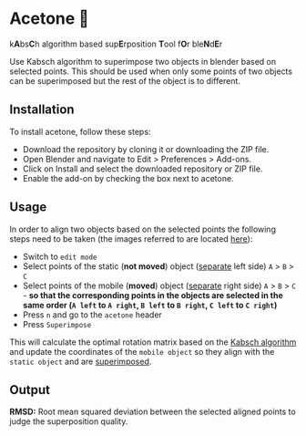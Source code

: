 # Acetone 🧪
k**A**bs**C**h algorithm based sup**E**rposition **T**ool f**O**r ble**N**d**E**r

Use Kabsch algorithm to superimpose two objects in blender based on selected points. This should be used when only some points of two objects can be superimposed but the rest of the object is to different.

## Installation
To install acetone, follow these steps:
*   Download the repository by cloning it or downloading the ZIP file.
*   Open Blender and navigate to Edit > Preferences > Add-ons.
*   Click on Install and select the downloaded repository or ZIP file.
*   Enable the add-on by checking the box next to acetone.

## Usage
In order to align two objects based on the selected points the following steps need to be taken (the images referred to are located [here](https://github.com/gwirn/acetone/tree/master/assets)):
*   Switch to `edit mode`
*   Select points of the static (**not moved**) object ([separate](https://github.com/gwirn/acetone/tree/master/assets/separate.png) left side) `A` > `B` > `C`
*   Select points of the mobile (**moved**) object ([separate](https://github.com/gwirn/acetone/tree/master/assets/separate.png) right side) `A` > `B` > `C` - **so that the corresponding points in the objects are selected in the same order (`A left` to `A right`, `B left` to `B right`, `C left` to `C right`)**
*   Press `n` and go to the `acetone` header
*   Press `Superimpose`

This will calculate the optimal rotation matrix based on the [Kabsch algorithm](https://en.wikipedia.org/wiki/Kabsch_algorithm) and update the coordinates of the `mobile object` so they align with the `static object` and are [superimposed](https://github.com/gwirn/acetone/tree/master/assets/superimposed.png).

## Output
**RMSD:** Root mean squared deviation between the selected aligned points to judge the superposition quality.
